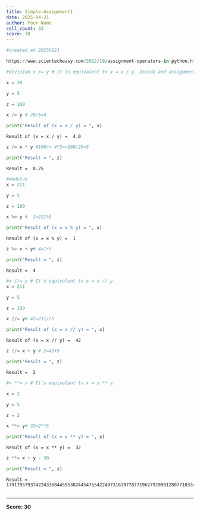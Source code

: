 ```yaml
---
title: Simple-Assignment1
date: 2025-04-21
author: Your Name
cell_count: 33
score: 30
---
```


```python
#created at 20250121
```


```python
https://www.scientecheasy.com/2022/10/assignment-operators-in-python.html/
```


```python
#division x /= y # It is equivalent to x = x / y. divide and assignment operator
```


```python
x = 20

```


```python
y = 5

```


```python
z = 100


```


```python
x /= y # 20/5=4

```


```python
print("Result of (x = x / y) = ", x)


```

    Result of (x = x / y) =  4.0



```python
z /= x * y #100/= 4*5=>100/20=5

```


```python
print("Result = ", z)
```

    Result =  0.25



```python
#modulus
x = 211

```


```python
y = 5

```


```python
z = 100

```


```python
x %= y #  1=211%5

```


```python
print("Result of (x = x % y) = ", x)

```

    Result of (x = x % y) =  1



```python
z %= x + y# 4=1+5

```


```python
print("Result = ", z)
```

    Result =  4



```python
#x //= y # It's equivalent to x = x // y.
x = 211
```


```python
y = 5
```


```python
z = 100
```


```python
x //= y# 42=211//5
```


```python
print("Result of (x = x // y) = ", x)
```

    Result of (x = x // y) =  42



```python
z //= x + y # 2=42+5
```


```python
print("Result = ", z)
```

    Result =  2



```python
#x **= y # It's equivalent to x = x ** y.

```


```python
x = 2
```


```python
y = 5
```


```python
z = 2
```


```python
x **= y# 32=2**5
```


```python
print("Result of (x = x ** y) = ", x)
```

    Result of (x = x ** y) =  32



```python
z **= x + y - 30
```


```python
print("Result = ", z)
```

    Result =  17917957937422433684459538244547554224973163977877196279199912807710334969441287563047019946172856926208



```python

```


---
**Score: 30**
